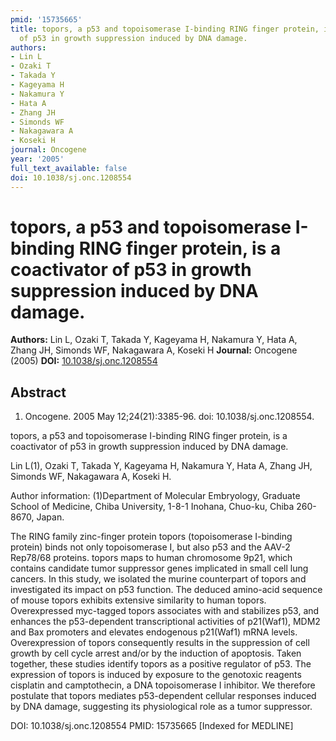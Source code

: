 ```yaml
---
pmid: '15735665'
title: topors, a p53 and topoisomerase I-binding RING finger protein, is a coactivator
  of p53 in growth suppression induced by DNA damage.
authors:
- Lin L
- Ozaki T
- Takada Y
- Kageyama H
- Nakamura Y
- Hata A
- Zhang JH
- Simonds WF
- Nakagawara A
- Koseki H
journal: Oncogene
year: '2005'
full_text_available: false
doi: 10.1038/sj.onc.1208554
---
```


# topors, a p53 and topoisomerase I-binding RING finger protein, is a coactivator of p53 in growth suppression induced by DNA damage.
**Authors:** Lin L, Ozaki T, Takada Y, Kageyama H, Nakamura Y, Hata A, Zhang JH, Simonds WF, Nakagawara A, Koseki H
**Journal:** Oncogene (2005)
**DOI:** [10.1038/sj.onc.1208554](https://doi.org/10.1038/sj.onc.1208554)

## Abstract

1. Oncogene. 2005 May 12;24(21):3385-96. doi: 10.1038/sj.onc.1208554.

topors, a p53 and topoisomerase I-binding RING finger protein, is a coactivator 
of p53 in growth suppression induced by DNA damage.

Lin L(1), Ozaki T, Takada Y, Kageyama H, Nakamura Y, Hata A, Zhang JH, Simonds 
WF, Nakagawara A, Koseki H.

Author information:
(1)Department of Molecular Embryology, Graduate School of Medicine, Chiba 
University, 1-8-1 Inohana, Chuo-ku, Chiba 260-8670, Japan.

The RING family zinc-finger protein topors (topoisomerase I-binding protein) 
binds not only topoisomerase I, but also p53 and the AAV-2 Rep78/68 proteins. 
topors maps to human chromosome 9p21, which contains candidate tumor suppressor 
genes implicated in small cell lung cancers. In this study, we isolated the 
murine counterpart of topors and investigated its impact on p53 function. The 
deduced amino-acid sequence of mouse topors exhibits extensive similarity to 
human topors. Overexpressed myc-tagged topors associates with and stabilizes 
p53, and enhances the p53-dependent transcriptional activities of p21(Waf1), 
MDM2 and Bax promoters and elevates endogenous p21(Waf1) mRNA levels. 
Overexpression of topors consequently results in the suppression of cell growth 
by cell cycle arrest and/or by the induction of apoptosis. Taken together, these 
studies identify topors as a positive regulator of p53. The expression of topors 
is induced by exposure to the genotoxic reagents cisplatin and camptothecin, a 
DNA topoisomerase I inhibitor. We therefore postulate that topors mediates 
p53-dependent cellular responses induced by DNA damage, suggesting its 
physiological role as a tumor suppressor.

DOI: 10.1038/sj.onc.1208554
PMID: 15735665 [Indexed for MEDLINE]
